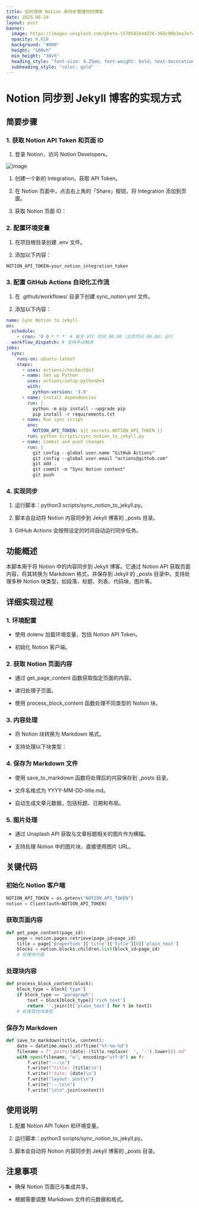 ```yaml
---
title: 如何使用 Notion 来同步管理你的博客
date: 2025-06-24
layout: post
banner:
  image: https://images.unsplash.com/photo-1570501644226-360c90b3ea7e?crop=entropy&cs=tinysrgb&fit=max&fm=jpg&ixid=M3w2OTIwMzJ8MHwxfHJhbmRvbXx8fHx8fHx8fDE3NTA3NDY4MTR8&ixlib=rb-4.1.0&q=80&w=1080
  opacity: 0.618
  background: "#000"
  height: "100vh"
  min_height: "38vh"
  heading_style: "font-size: 4.25em; font-weight: bold; text-decoration: underline"
  subheading_style: "color: gold"
---
```


# Notion 同步到 Jekyll 博客的实现方式

## 简要步骤

### 1. 获取 Notion API Token 和页面 ID

1. 登录 Notion，访问 Notion Developers。

![image](https://prod-files-secure.s3.us-west-2.amazonaws.com/a7a0cc5a-89b9-4cda-8686-1fba0ca52f40/d19c1afe-dea5-4312-9333-786b0ba83054/image.png?X-Amz-Algorithm=AWS4-HMAC-SHA256&X-Amz-Content-Sha256=UNSIGNED-PAYLOAD&X-Amz-Credential=ASIAZI2LB466RXXDKHFB%2F20250624%2Fus-west-2%2Fs3%2Faws4_request&X-Amz-Date=20250624T063334Z&X-Amz-Expires=3600&X-Amz-Security-Token=IQoJb3JpZ2luX2VjEC4aCXVzLXdlc3QtMiJHMEUCIQDci4Fsfdc3UQMn3w5XVsGXLdXdnvj03BaoYQx%2BtrMS1AIgMo71uMFcbOHgFHAMIeFxc1i3Dj4lNuRmaLjhebSmot0q%2FwMIJxAAGgw2Mzc0MjMxODM4MDUiDOw4zVpbe%2FRhUup8SircAxWdp0A8aNLDYur7r7LgTY2xIIZ432NbVcOnl7Kg%2F%2BrcavlB4dGejEA6QMuDGpXgewVgdwd3ejGDDGGdPqxjxj2X9SmZRAtfPLz6tE%2Ft%2BtHiuQah8VAoYkPv9ztFjzTT6brYquC4ld%2FdiKko0ciQjyMeiLBuAK6izbgMAZj702dKBlSLwCp%2FY%2BHEsqf0q3PJ81JI37lHApAjQAEi0vaa2QSHxRaBmN7UsYpVJkXa9QBidIhsY0%2BQvGr9mOG8nLDm0bNU4hj9wtgT5l9uOpgR8Z2%2BFb4TwE9vFfLqNoEKRlSRZhqu7osUz%2BE%2FY04VuK6EufV39KJYVi2SwONCyUT%2F1zm2ik%2Bonc%2BuHyFvGDVjy5iHEDu6A0hWKEaAmIafSKXUFuSq9bq44PMJQalvnPS5d%2FAMhICSwZJ%2Byn5un0M0uCdb6oWf6u5vr34mmH6o0f%2BzbTYRSwN9e7Az4VKlRo9v57dancnRlowQl8bV3R7GkFjXRTMzkK54bndbEpAEgFqT5v1Ii6X6gHi5Y%2FytERLAJup%2BGb18LO6SBkUl%2Bf3hbt%2F8Bn03nJDldRBn8Q4jaX3wsBed2LZXmbiJyieNxQTq8mkYguHlddyuRAKpMgFk%2BJciWSWJQP7n%2F7bIBRRYMIb46MIGOqUBPW2iLSeBNUtRpYbdPgzcAuPcGL2TWzwW51ULFFB3nRIQfQwVYKdBE2ejtA%2F2Y5p8GwhyAy%2Fo4K6yF9Mnnb%2Buj3FDElMLNU0s62Mc%2F0Roa3GMVtirgZEgUNalRJPByDal08nFmTnb4767d81xRMmmr2DpqRjBcO76hG3IKc8AkMa%2Ft7fnv1M99AmwXNyKnbBV3KDWqrzGtICYC3rgtIAm1IAKO4nj&X-Amz-Signature=de9cc72fa7b90344a171b33e8b7f42edec81f0321f82681bcf825deed3659e75&X-Amz-SignedHeaders=host&x-amz-checksum-mode=ENABLED&x-id=GetObject)

1. 创建一个新的 Integration，获取 API Token。

1. 在 Notion 页面中，点击右上角的「Share」按钮，将 Integration 添加到页面。

1. 获取 Notion 页面 ID：


### 2. 配置环境变量

1. 在项目根目录创建 .env 文件。

1. 添加以下内容：

```javascript
NOTION_API_TOKEN=your_notion_integration_token
```

### 3. 配置 GitHub Actions 自动化工作流

1. 在 .github/workflows/ 目录下创建 sync_notion.yml 文件。

1. 添加以下内容：

```yaml
name: Sync Notion to Jekyll
on:
  schedule:
    - cron: '0 0 * * *' # 每天 UTC 时间 00:00（北京时间 08:00）运行
  workflow_dispatch: # 支持手动触发
jobs:
  sync:
    runs-on: ubuntu-latest
    steps:
      - uses: actions/checkout@v3
      - name: Set up Python
        uses: actions/setup-python@v4
        with:
          python-version: '3.9'
      - name: Install dependencies
        run: |
          python -m pip install --upgrade pip
          pip install -r requirements.txt
      - name: Run sync script
        env:
          NOTION_API_TOKEN: ${{ secrets.NOTION_API_TOKEN }}
        run: python scripts/sync_notion_to_jekyll.py
      - name: Commit and push changes
        run: |
          git config --global user.name "GitHub Actions"
          git config --global user.email "actions@github.com"
          git add .
          git commit -m "Sync Notion content"
          git push
```

### 4. 实现同步

1. 运行脚本：python3 scripts/sync_notion_to_jekyll.py。

1. 脚本会自动将 Notion 内容同步到 Jekyll 博客的 _posts 目录。

1. GitHub Actions 会按照设定的时间自动运行同步任务。

## 功能概述

本脚本用于将 Notion 中的内容同步到 Jekyll 博客。它通过 Notion API 获取页面内容，将其转换为 Markdown 格式，并保存到 Jekyll 的 _posts 目录中。支持处理多种 Notion 块类型，如段落、标题、列表、代码块、图片等。

## 详细实现过程

### 1. 环境配置

- 使用 dotenv 加载环境变量，包括 Notion API Token。

- 初始化 Notion 客户端。

### 2. 获取 Notion 页面内容

- 通过 get_page_content 函数获取指定页面的内容。

- 递归处理子页面。

- 使用 process_block_content 函数处理不同类型的 Notion 块。

### 3. 内容处理

- 将 Notion 块转换为 Markdown 格式。

- 支持处理以下块类型：


### 4. 保存为 Markdown 文件

- 使用 save_to_markdown 函数将处理后的内容保存到 _posts 目录。

- 文件名格式为 YYYY-MM-DD-title.md。

- 自动生成文章元数据，包括标题、日期和布局。

### 5. 图片处理

- 通过 Unsplash API 获取与文章标题相关的图片作为横幅。

- 支持处理 Notion 中的图片块，直接使用图片 URL。

## 关键代码

### 初始化 Notion 客户端

```python
NOTION_API_TOKEN = os.getenv("NOTION_API_TOKEN")
notion = Client(auth=NOTION_API_TOKEN)
```

### 获取页面内容

```python
def get_page_content(page_id):
    page = notion.pages.retrieve(page_id=page_id)
    title = page['properties']['title']['title'][0]['plain_text']
    blocks = notion.blocks.children.list(block_id=page_id)
    # 处理块内容
```

### 处理块内容

```python
def process_block_content(block):
    block_type = block['type']
    if block_type == 'paragraph':
        text = block[block_type]['rich_text']
        return ''.join([t['plain_text'] for t in text])
    # 处理其他块类型
```

### 保存为 Markdown

```python
def save_to_markdown(title, content):
    date = datetime.now().strftime("%Y-%m-%d")
    filename = f"_posts/{date}-{title.replace(' ', '-').lower()}.md"
    with open(filename, "w", encoding="utf-8") as f:
        f.write("---\n")
        f.write(f"title: {title}\n")
        f.write(f"date: {date}\n")
        f.write("layout: post\n")
        f.write("---\n\n")
        f.write("\n\n".join(content))
```

## 使用说明

1. 配置 Notion API Token 和环境变量。

1. 运行脚本：python3 scripts/sync_notion_to_jekyll.py。

1. 脚本会自动将 Notion 内容同步到 Jekyll 博客的 _posts 目录。

## 注意事项

- 确保 Notion 页面已与集成共享。

- 根据需要调整 Markdown 文件的元数据和格式。
